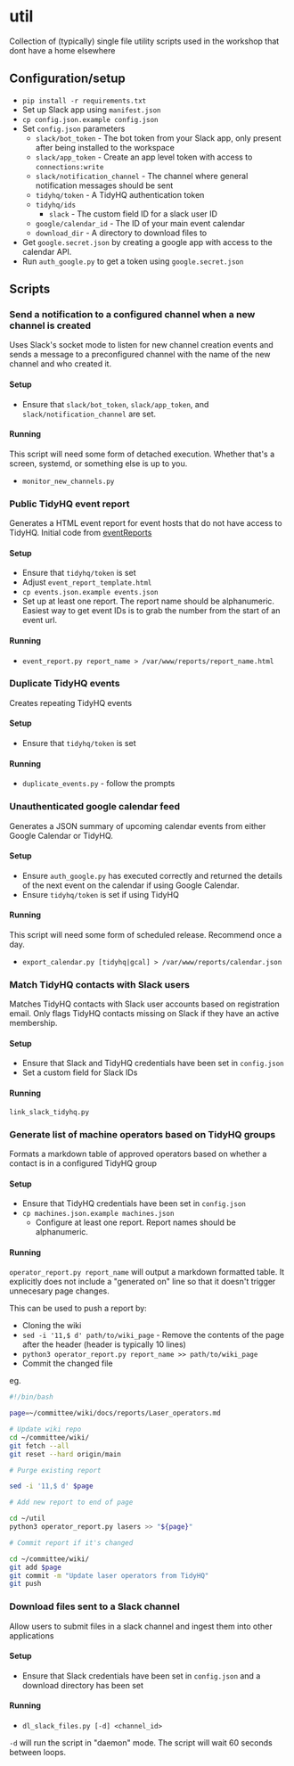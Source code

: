 # util
Collection of (typically) single file utility scripts used in the workshop that dont have a home elsewhere

## Configuration/setup

* `pip install -r requirements.txt`
* Set up Slack app using `manifest.json`
* `cp config.json.example config.json`
* Set `config.json` parameters
  * `slack/bot_token` - The bot token from your Slack app, only present after being installed to the workspace
  * `slack/app_token` - Create an app level token with access to `connections:write`
  * `slack/notification_channel` - The channel where general notification messages should be sent
  * `tidyhq/token` - A TidyHQ authentication token
  * `tidyhq/ids`
    * `slack` - The custom field ID for a slack user ID
  * `google/calendar_id` - The ID of your main event calendar
  * `download_dir` - A directory to download files to
* Get `google.secret.json` by creating a google app with access to the calendar API.
* Run `auth_google.py` to get a token using `google.secret.json`

## Scripts

### Send a notification to a configured channel when a new channel is created

Uses Slack's socket mode to listen for new channel creation events and sends a message to a preconfigured channel with the name of the new channel and who created it.

#### Setup

* Ensure that `slack/bot_token`, `slack/app_token`, and `slack/notification_channel` are set.

#### Running

This script will need some form of detached execution. Whether that's a screen, systemd, or something else is up to you.

* `monitor_new_channels.py`

### Public TidyHQ event report

Generates a HTML event report for event hosts that do not have access to TidyHQ. Initial code from [eventReports](https://github.com/Perth-Artifactory/eventReports)

#### Setup

* Ensure that `tidyhq/token` is set
* Adjust `event_report_template.html`
* `cp events.json.example events.json`
* Set up at least one report. The report name should be alphanumeric. Easiest way to get event IDs is to grab the number from the start of an event url. 

#### Running

* `event_report.py report_name > /var/www/reports/report_name.html`

### Duplicate TidyHQ events

Creates repeating TidyHQ events

#### Setup

* Ensure that `tidyhq/token` is set

#### Running

* `duplicate_events.py` - follow the prompts

### Unauthenticated google calendar feed

Generates a JSON summary of upcoming calendar events from either Google Calendar or TidyHQ.

#### Setup

* Ensure `auth_google.py` has executed correctly and returned the details of the next event on the calendar if using Google Calendar.
* Ensure `tidyhq/token` is set if using TidyHQ

#### Running

This script will need some form of scheduled release. Recommend once a day.

* `export_calendar.py [tidyhq|gcal] > /var/www/reports/calendar.json`

### Match TidyHQ contacts with Slack users

Matches TidyHQ contacts with Slack user accounts based on registration email. Only flags TidyHQ contacts missing on Slack if they have an active membership.

#### Setup

* Ensure that Slack and TidyHQ credentials have been set in `config.json`
* Set a custom field for Slack IDs

#### Running

`link_slack_tidyhq.py`

### Generate list of machine operators based on TidyHQ groups

Formats a markdown table of approved operators based on whether a contact is in a configured TidyHQ group

#### Setup
* Ensure that TidyHQ credentials have been set in `config.json`
* `cp machines.json.example machines.json`
  * Configure at least one report. Report names should be alphanumeric.

#### Running

`operator_report.py report_name` will output a markdown formatted table. It explicitly does not include a "generated on" line so that it doesn't trigger unnecesary page changes.

This can be used to push a report by:

* Cloning the wiki
* `sed -i '11,$ d' path/to/wiki_page` - Remove the contents of the page after the header (header is typically 10 lines)
* `python3 operator_report.py report_name >> path/to/wiki_page`
* Commit the changed file

eg.

```bash
#!/bin/bash

page=~/committee/wiki/docs/reports/Laser_operators.md

# Update wiki repo
cd ~/committee/wiki/
git fetch --all
git reset --hard origin/main

# Purge existing report

sed -i '11,$ d' $page

# Add new report to end of page

cd ~/util
python3 operator_report.py lasers >> "${page}"

# Commit report if it's changed

cd ~/committee/wiki/
git add $page
git commit -m "Update laser operators from TidyHQ"
git push
```

### Download files sent to a Slack channel

Allow users to submit files in a slack channel and ingest them into other applications

#### Setup
* Ensure that Slack credentials have been set in `config.json` and a download directory has been set

#### Running

* `dl_slack_files.py [-d] <channel_id>`

`-d` will run the script in "daemon" mode. The script will wait 60 seconds between loops.